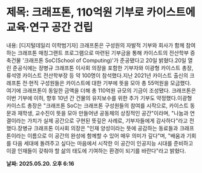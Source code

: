# **제목: 크래프톤, 110억원 기부로 카이스트에 교육·연구 공간 건립**

  내용: [디지털데일리 이학범기자] 크래프톤은 구성원의 자발적 기부와 회사가 함께 참여하는 크래프톤 매칭그랜트 프로그램으로 마련된 기부금을 통해 카이스트의 전산학부 증축건물 '크래프톤 SoC(School of Computing)'가 준공됐다고 20일 밝혔다.20일 열린 준공식에는 장병규 크래프톤 이사회 의장을 포함한 기부자와 이광형 카이스트 총장, 류석영 카이스트 전산학부장 등 약 100명이 참석했다.지난 2021년 카이스트 출신의 크래프톤 전·현직 구성원들은 카이스트에 대한 기부에 뜻을 모아 총 55억원을 모금했다. 여기에 크래프톤이 동일한 금액을 더해 총 110억원 규모의 기금이 조성됐다. 크래프톤은 이번 기부에 이허, 향후 10년 간 건물의 유지보수를 위한 추가 기부도 약정했다.이광형 카이스트 총장은 "크래프톤 SoC는 크래프톤 구성원들의 참여를 시작으로, 카이스트 동문과 재학생, 교수진이 뜻을 모아 만들어낸 공동체의 상징적인 공간"이라며, "나눔과 연결이라는 가치가 실제 공간으로 구현된 뜻깊은 사례로, 기부자들에게 감사하다"라고 전했다.장병규 크래프톤 이사회 의장은 "인재 양성이라는 뜻에 공감하는 동료들과 크래프톤이라는 이름으로 이 공간의 완성에 함께할 수 있어 매우 의미가 깊다"며, "배움과 기회를 다음 세대에 돌려주고 싶다는 마음에서 시작한 이 공간이 인공지능 시대를 준비하고 이끌 인재들이 갖춰야 할 삶의 태도에 기여하는 환경이 되기를 바란다"라고 밝혔다.

  **날짜: 2025.05.20. 오후 6:16**